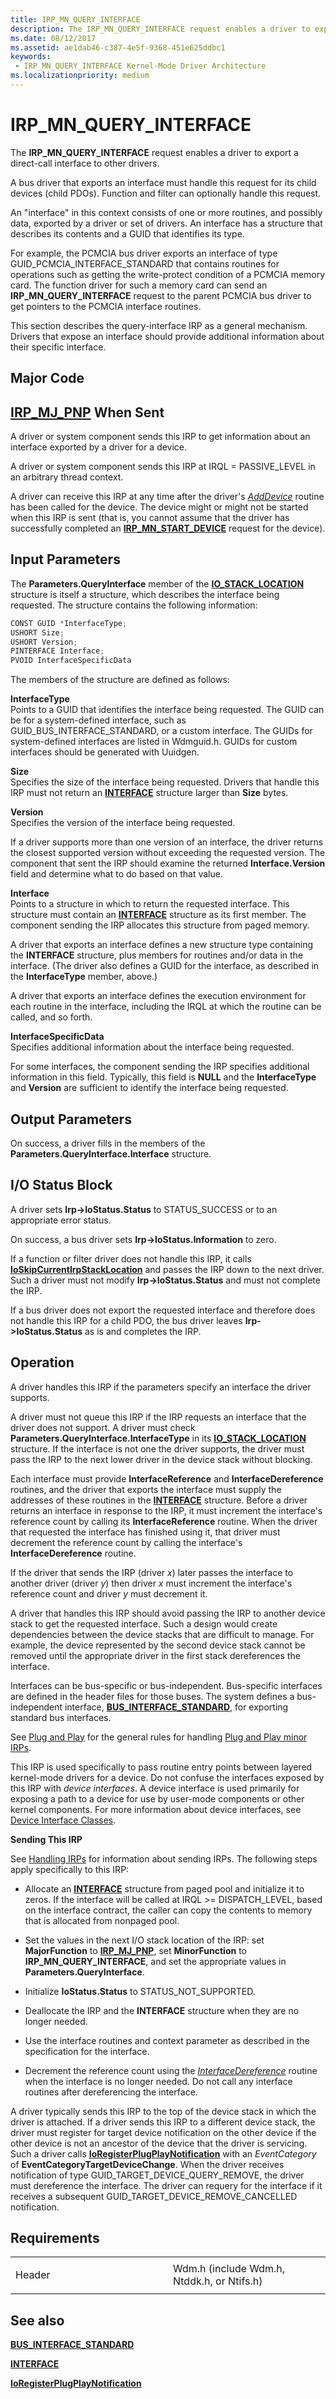 ```yaml
---
title: IRP_MN_QUERY_INTERFACE
description: The IRP_MN_QUERY_INTERFACE request enables a driver to export a direct-call interface to other drivers.A bus driver that exports an interface must handle this request for its child devices (child PDOs).
ms.date: 08/12/2017
ms.assetid: ae1dab46-c387-4e5f-9368-451e625ddbc1
keywords:
 - IRP_MN_QUERY_INTERFACE Kernel-Mode Driver Architecture
ms.localizationpriority: medium
---
```


# IRP\_MN\_QUERY\_INTERFACE


The **IRP\_MN\_QUERY\_INTERFACE** request enables a driver to export a direct-call interface to other drivers.

A bus driver that exports an interface must handle this request for its child devices (child PDOs). Function and filter can optionally handle this request.

An "interface" in this context consists of one or more routines, and possibly data, exported by a driver or set of drivers. An interface has a structure that describes its contents and a GUID that identifies its type.

For example, the PCMCIA bus driver exports an interface of type GUID\_PCMCIA\_INTERFACE\_STANDARD that contains routines for operations such as getting the write-protect condition of a PCMCIA memory card. The function driver for such a memory card can send an **IRP\_MN\_QUERY\_INTERFACE** request to the parent PCMCIA bus driver to get pointers to the PCMCIA interface routines.

This section describes the query-interface IRP as a general mechanism. Drivers that expose an interface should provide additional information about their specific interface.

Major Code
----------

[**IRP\_MJ\_PNP**](irp-mj-pnp.md)
When Sent
---------

A driver or system component sends this IRP to get information about an interface exported by a driver for a device.

A driver or system component sends this IRP at IRQL = PASSIVE\_LEVEL in an arbitrary thread context.

A driver can receive this IRP at any time after the driver's [*AddDevice*](https://msdn.microsoft.com/library/windows/hardware/ff540521) routine has been called for the device. The device might or might not be started when this IRP is sent (that is, you cannot assume that the driver has successfully completed an [**IRP\_MN\_START\_DEVICE**](irp-mn-start-device.md) request for the device).

## Input Parameters


The **Parameters.QueryInterface** member of the [**IO\_STACK\_LOCATION**](https://msdn.microsoft.com/library/windows/hardware/ff550659) structure is itself a structure, which describes the interface being requested. The structure contains the following information:

```cpp
CONST GUID *InterfaceType;
USHORT Size;
USHORT Version;
PINTERFACE Interface;
PVOID InterfaceSpecificData
```

The members of the structure are defined as follows:

<a href="" id="interfacetype"></a>**InterfaceType**  
Points to a GUID that identifies the interface being requested. The GUID can be for a system-defined interface, such as GUID\_BUS\_INTERFACE\_STANDARD, or a custom interface. The GUIDs for system-defined interfaces are listed in Wdmguid.h. GUIDs for custom interfaces should be generated with Uuidgen.

<a href="" id="size"></a>**Size**  
Specifies the size of the interface being requested. Drivers that handle this IRP must not return an [**INTERFACE**](https://msdn.microsoft.com/library/windows/hardware/ff547825) structure larger than **Size** bytes.

<a href="" id="version"></a>**Version**  
Specifies the version of the interface being requested.

If a driver supports more than one version of an interface, the driver returns the closest supported version without exceeding the requested version. The component that sent the IRP should examine the returned **Interface.Version** field and determine what to do based on that value.

<a href="" id="interface"></a>**Interface**  
Points to a structure in which to return the requested interface. This structure must contain an [**INTERFACE**](https://msdn.microsoft.com/library/windows/hardware/ff547825) structure as its first member. The component sending the IRP allocates this structure from paged memory.

A driver that exports an interface defines a new structure type containing the **INTERFACE** structure, plus members for routines and/or data in the interface. (The driver also defines a GUID for the interface, as described in the **InterfaceType** member, above.)

A driver that exports an interface defines the execution environment for each routine in the interface, including the IRQL at which the routine can be called, and so forth.

<a href="" id="interfacespecificdata"></a>**InterfaceSpecificData**  
Specifies additional information about the interface being requested.

For some interfaces, the component sending the IRP specifies additional information in this field. Typically, this field is **NULL** and the **InterfaceType** and **Version** are sufficient to identify the interface being requested.

## Output Parameters


On success, a driver fills in the members of the **Parameters.QueryInterface.Interface** structure.

## I/O Status Block


A driver sets **Irp-&gt;IoStatus.Status** to STATUS\_SUCCESS or to an appropriate error status.

On success, a bus driver sets **Irp-&gt;IoStatus.Information** to zero.

If a function or filter driver does not handle this IRP, it calls [**IoSkipCurrentIrpStackLocation**](https://msdn.microsoft.com/library/windows/hardware/ff550355) and passes the IRP down to the next driver. Such a driver must not modify **Irp-&gt;IoStatus.Status** and must not complete the IRP.

If a bus driver does not export the requested interface and therefore does not handle this IRP for a child PDO, the bus driver leaves **Irp-&gt;IoStatus.Status** as is and completes the IRP.

Operation
---------

A driver handles this IRP if the parameters specify an interface the driver supports.

A driver must not queue this IRP if the IRP requests an interface that the driver does not support. A driver must check **Parameters.QueryInterface.InterfaceType** in its [**IO\_STACK\_LOCATION**](https://msdn.microsoft.com/library/windows/hardware/ff550659) structure. If the interface is not one the driver supports, the driver must pass the IRP to the next lower driver in the device stack without blocking.

Each interface must provide **InterfaceReference** and **InterfaceDereference** routines, and the driver that exports the interface must supply the addresses of these routines in the [**INTERFACE**](https://msdn.microsoft.com/library/windows/hardware/ff547825) structure. Before a driver returns an interface in response to the IRP, it must increment the interface's reference count by calling its **InterfaceReference** routine. When the driver that requested the interface has finished using it, that driver must decrement the reference count by calling the interface's **InterfaceDereference** routine.

If the driver that sends the IRP (driver *x*) later passes the interface to another driver (driver *y*) then driver *x* must increment the interface's reference count and driver *y* must decrement it.

A driver that handles this IRP should avoid passing the IRP to another device stack to get the requested interface. Such a design would create dependencies between the device stacks that are difficult to manage. For example, the device represented by the second device stack cannot be removed until the appropriate driver in the first stack dereferences the interface.

Interfaces can be bus-specific or bus-independent. Bus-specific interfaces are defined in the header files for those buses. The system defines a bus-independent interface, [**BUS\_INTERFACE\_STANDARD**](https://msdn.microsoft.com/library/windows/hardware/ff540707), for exporting standard bus interfaces.

See [Plug and Play](https://msdn.microsoft.com/library/windows/hardware/ff547125) for the general rules for handling [Plug and Play minor IRPs](plug-and-play-minor-irps.md).

This IRP is used specifically to pass routine entry points between layered kernel-mode drivers for a device. Do not confuse the interfaces exposed by this IRP with *device interfaces*. A device interface is used primarily for exposing a path to a device for use by user-mode components or other kernel components. For more information about device interfaces, see [Device Interface Classes](https://msdn.microsoft.com/library/windows/hardware/ff541339).

**Sending This IRP**

See [Handling IRPs](https://msdn.microsoft.com/library/windows/hardware/ff546847) for information about sending IRPs. The following steps apply specifically to this IRP:

-   Allocate an [**INTERFACE**](https://msdn.microsoft.com/library/windows/hardware/ff547825) structure from paged pool and initialize it to zeros. If the interface will be called at IRQL &gt;= DISPATCH\_LEVEL, based on the interface contract, the caller can copy the contents to memory that is allocated from nonpaged pool.

-   Set the values in the next I/O stack location of the IRP: set **MajorFunction** to [**IRP\_MJ\_PNP**](irp-mj-pnp.md), set **MinorFunction** to **IRP\_MN\_QUERY\_INTERFACE**, and set the appropriate values in **Parameters.QueryInterface**.

-   Initialize **IoStatus.Status** to STATUS\_NOT\_SUPPORTED.

-   Deallocate the IRP and the **INTERFACE** structure when they are no longer needed.

-   Use the interface routines and context parameter as described in the specification for the interface.

-   Decrement the reference count using the [*InterfaceDereference*](https://msdn.microsoft.com/library/windows/hardware/ff547829) routine when the interface is no longer needed. Do not call any interface routines after dereferencing the interface.

A driver typically sends this IRP to the top of the device stack in which the driver is attached. If a driver sends this IRP to a different device stack, the driver must register for target device notification on the other device if the other device is not an ancestor of the device that the driver is servicing. Such a driver calls [**IoRegisterPlugPlayNotification**](https://msdn.microsoft.com/library/windows/hardware/ff549526) with an *EventCategory* of **EventCategoryTargetDeviceChange**. When the driver receives notification of type GUID\_TARGET\_DEVICE\_QUERY\_REMOVE, the driver must dereference the interface. The driver can requery for the interface if it receives a subsequent GUID\_TARGET\_DEVICE\_REMOVE\_CANCELLED notification.

Requirements
------------

<table>
<colgroup>
<col width="50%" />
<col width="50%" />
</colgroup>
<tbody>
<tr class="odd">
<td><p>Header</p></td>
<td>Wdm.h (include Wdm.h, Ntddk.h, or Ntifs.h)</td>
</tr>
</tbody>
</table>

## See also


[**BUS\_INTERFACE\_STANDARD**](https://msdn.microsoft.com/library/windows/hardware/ff540707)

[**INTERFACE**](https://msdn.microsoft.com/library/windows/hardware/ff547825)

[**IoRegisterPlugPlayNotification**](https://msdn.microsoft.com/library/windows/hardware/ff549526)

 

 




